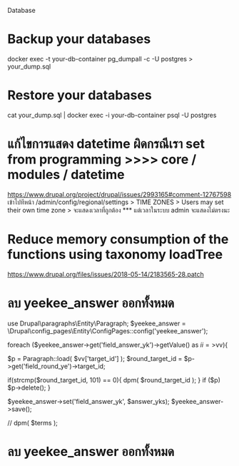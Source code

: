 Database 
# Backup your databases
docker exec -t your-db-container pg_dumpall -c -U postgres > your_dump.sql

# Restore your databases
cat your_dump.sql | docker exec -i your-db-container psql -U postgres

# แก้ไขการแสดง datetime ผิดกรณีเรา set from programming >>>>  core / modules / datetime
https://www.drupal.org/project/drupal/issues/2993165#comment-12767598
เข้าไปทีหน้า /admin/config/regional/settings  > TIME ZONES > Users may set their own time zone  > จะแสดงเวลาที่ถูกต้อง *** แต่เวลาในระบบ admin จะแสดงไม่ตรงนะ


# Reduce memory consumption of the functions using taxonomy loadTree
https://www.drupal.org/files/issues/2018-05-14/2183565-28.patch


# ลบ yeekee_answer ออกทั้งหมด
use Drupal\paragraphs\Entity\Paragraph;
$yeekee_answer = \Drupal\config_pages\Entity\ConfigPages::config('yeekee_answer');

foreach ($yeekee_answer->get('field_answer_yk')->getValue() as $ii=>$vv){

  $p = Paragraph::load( $vv['target_id'] );
  $round_target_id = $p->get('field_round_ye')->target_id;
  
  if(strcmp($round_target_id, 101) == 0){
    dpm( $round_target_id );
  }
  if ($p) $p->delete();
}

$yeekee_answer->set('field_answer_yk', $answer_yks);
$yeekee_answer->save();

// dpm( $terms  );
# ลบ yeekee_answer ออกทั้งหมด
